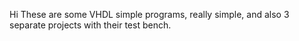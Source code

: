 Hi
These are some VHDL simple programs, really simple, and also 3 separate projects with their test bench.
